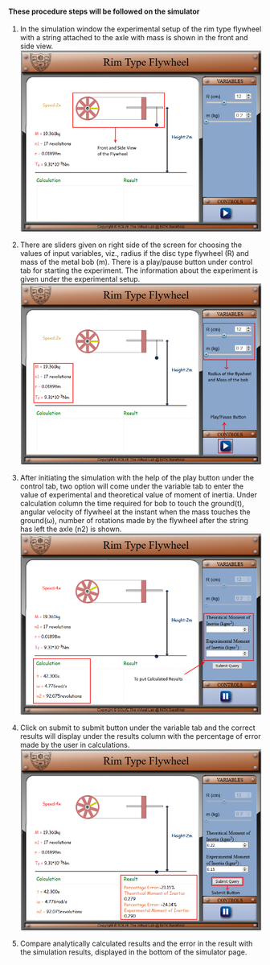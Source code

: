 #### These procedure steps will be followed on the simulator

1. In the simulation window the experimental setup of the rim type flywheel with a string attached to the axle with mass is shown in the front and side view.<br>
   ![alt text](images/rim1.png)<br>

2. There are sliders given on right side of the screen for choosing the values of input variables, viz., radius if the disc type flywheel (R) and mass of the metal bob (m). There is a play/pause button under control tab for starting the experiment. The information about the experiment is given under the experimental setup.<br>
   ![alt text](images/rim2.png)<br>

3. After initiating the simulation with the help of the play button under the control tab, two option will come under the variable tab to enter the value of experimental and theoretical value of moment of inertia. Under calculation column the time required for bob to touch the ground(t), angular velocity of flywheel at the instant when the mass touches the ground(ω), number of rotations made by the flywheel after the string has left the axle (n2) is shown.<br>
   ![alt text](images/rim3.png)<br>

4. Click on submit to submit button under the variable tab and the correct results will display under the results column with the percentage of error made by the user in calculations.<br>
   ![alt text](images/rim4.png)<br>

5. Compare analytically calculated results and the error in the result with the simulation results, displayed in the bottom of the simulator page.<br>
